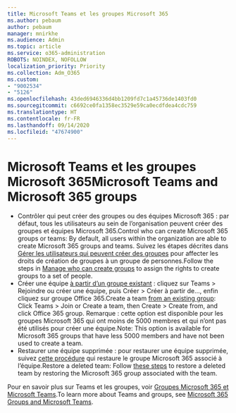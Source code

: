 ```yaml
---
title: Microsoft Teams et les groupes Microsoft 365
ms.author: pebaum
author: pebaum
manager: mnirkhe
ms.audience: Admin
ms.topic: article
ms.service: o365-administration
ROBOTS: NOINDEX, NOFOLLOW
localization_priority: Priority
ms.collection: Adm_O365
ms.custom:
- "9002534"
- "5126"
ms.openlocfilehash: 43ded6946336d4bb1209fd7c1a45736de1403fd0
ms.sourcegitcommit: c6692ce0fa1358ec3529e59ca0ecdfdea4cdc759
ms.translationtype: HT
ms.contentlocale: fr-FR
ms.lasthandoff: 09/14/2020
ms.locfileid: "47674900"
---
```

# <a name="microsoft-teams-and-microsoft-365-groups"></a><span data-ttu-id="b2a6b-102">Microsoft Teams et les groupes Microsoft 365</span><span class="sxs-lookup"><span data-stu-id="b2a6b-102">Microsoft Teams and Microsoft 365 groups</span></span>

- <span data-ttu-id="b2a6b-103">Contrôler qui peut créer des groupes ou des équipes Microsoft 365 : par défaut, tous les utilisateurs au sein de l’organisation peuvent créer des groupes et équipes Microsoft 365.</span><span class="sxs-lookup"><span data-stu-id="b2a6b-103">Control who can create Microsoft 365 groups or teams: By default, all users within the organization are able to create Microsoft 365 groups and teams.</span></span> <span data-ttu-id="b2a6b-104">Suivez les étapes décrites dans [Gérer les utilisateurs qui peuvent créer des groupes](https://support.office.com/article/4c46c8cb-17d0-44b5-9776-005fced8e618) pour affecter les droits de création de groupes à un groupe de personnes.</span><span class="sxs-lookup"><span data-stu-id="b2a6b-104">Follow the steps in [Manage who can create groups](https://support.office.com/article/4c46c8cb-17d0-44b5-9776-005fced8e618) to assign the rights to create groups to a set of people.</span></span>
- <span data-ttu-id="b2a6b-105">Créer une équipe [à partir d’un groupe existant](https://support.microsoft.com/office/24ec428e-40d7-4a1a-ab87-29be7d145865) : cliquez sur Teams > Rejoindre ou créer une équipe, puis Créer > Créer à partir de..., enfin cliquez sur groupe Office 365.</span><span class="sxs-lookup"><span data-stu-id="b2a6b-105">Create a team  [from an existing group](https://support.microsoft.com/office/24ec428e-40d7-4a1a-ab87-29be7d145865): Click Teams > Join or Create a team, then Create > Create from, and click Office 365 group.</span></span> <span data-ttu-id="b2a6b-106">Remarque : cette option est disponible pour les groupes Microsoft 365 qui ont moins de 5000 membres et qui n’ont pas été utilisés pour créer une équipe.</span><span class="sxs-lookup"><span data-stu-id="b2a6b-106">Note: This option is available for Microsoft 365 groups that have less 5000 members and have not been used to create a team.</span></span>
- <span data-ttu-id="b2a6b-107">Restaurer une équipe supprimée : pour restaurer une équipe supprimée, suivez [cette procédure](https://docs.microsoft.com/microsoftteams/archive-or-delete-a-team#restore-a-deleted-team) qui restaure le groupe Microsoft 365 associé à l’équipe.</span><span class="sxs-lookup"><span data-stu-id="b2a6b-107">Restore a deleted team: Follow [these steps](https://docs.microsoft.com/microsoftteams/archive-or-delete-a-team#restore-a-deleted-team) to restore a deleted team by restoring the Microsoft 365 group associated with the team.</span></span>

<span data-ttu-id="b2a6b-108">Pour en savoir plus sur Teams et les groupes, voir [Groupes Microsoft 365 et Microsoft Teams](https://docs.microsoft.com/microsoftteams/office-365-groups).</span><span class="sxs-lookup"><span data-stu-id="b2a6b-108">To learn more about Teams and groups, see [Microsoft 365 Groups and Microsoft Teams](https://docs.microsoft.com/microsoftteams/office-365-groups).</span></span>

